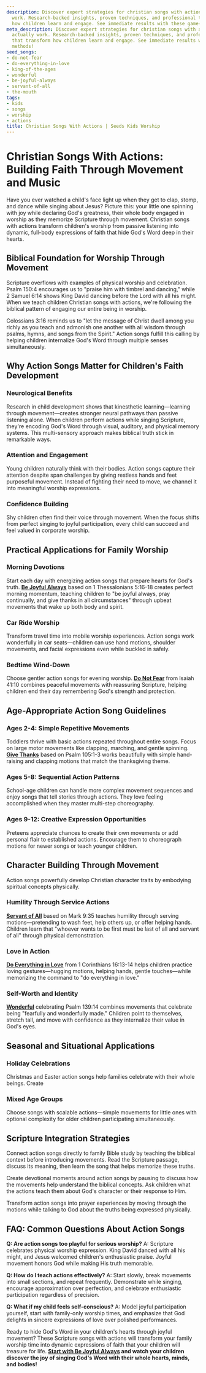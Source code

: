 ```yaml
---
description: Discover expert strategies for christian songs with actions that actually
  work. Research-backed insights, proven techniques, and professional tips that transform
  how children learn and engage. See immediate results with these game-changing methods!
meta_description: Discover expert strategies for christian songs with actions that
  actually work. Research-backed insights, proven techniques, and professional tips
  that transform how children learn and engage. See immediate results with these game-changing
  methods!
seed_songs:
- do-not-fear
- do-everything-in-love
- king-of-the-ages
- wonderful
- be-joyful-always
- servant-of-all
- the-mouth
tags:
- kids
- songs
- worship
- actions
title: Christian Songs With Actions | Seeds Kids Worship
---
```

# Christian Songs With Actions: Building Faith Through Movement and Music

Have you ever watched a child's face light up when they get to clap, stomp, and dance while singing about Jesus? Picture this: your little one spinning with joy while declaring God's greatness, their whole body engaged in worship as they memorize Scripture through movement. Christian songs with actions transform children's worship from passive listening into dynamic, full-body expressions of faith that hide God's Word deep in their hearts.

## Biblical Foundation for Worship Through Movement

Scripture overflows with examples of physical worship and celebration. Psalm 150:4 encourages us to "praise him with timbrel and dancing," while 2 Samuel 6:14 shows King David dancing before the Lord with all his might. When we teach children Christian songs with actions, we're following the biblical pattern of engaging our entire being in worship.

Colossians 3:16 reminds us to "let the message of Christ dwell among you richly as you teach and admonish one another with all wisdom through psalms, hymns, and songs from the Spirit." Action songs fulfill this calling by helping children internalize God's Word through multiple senses simultaneously.

## Why Action Songs Matter for Children's Faith Development

### Neurological Benefits
Research in child development shows that kinesthetic learning—learning through movement—creates stronger neural pathways than passive listening alone. When children perform actions while singing Scripture, they're encoding God's Word through visual, auditory, and physical memory systems. This multi-sensory approach makes biblical truth stick in remarkable ways.

### Attention and Engagement
Young children naturally think with their bodies. Action songs capture their attention despite span challenges by giving restless hands and feet purposeful movement. Instead of fighting their need to move, we channel it into meaningful worship expressions.

### Confidence Building
Shy children often find their voice through movement. When the focus shifts from perfect singing to joyful participation, every child can succeed and feel valued in corporate worship.

## Practical Applications for Family Worship

### Morning Devotions
Start each day with energizing action songs that prepare hearts for God's truth. [**Be Joyful Always**](https://seedskidsworship.com/product/joyful-always-1-thessalonians-516-18/) based on 1 Thessalonians 5:16-18 creates perfect morning momentum, teaching children to "be joyful always, pray continually, and give thanks in all circumstances" through upbeat movements that wake up both body and spirit.

### Car Ride Worship
Transform travel time into mobile worship experiences. Action songs work wonderfully in car seats—children can use hand motions, shoulder movements, and facial expressions even while buckled in safely.

### Bedtime Wind-Down
Choose gentler action songs for evening worship. [**Do Not Fear**](https://seedskidsworship.com/product/do-not-fear-isaiah-4110-2/) from Isaiah 41:10 combines peaceful movements with reassuring Scripture, helping children end their day remembering God's strength and protection.

## Age-Appropriate Action Song Guidelines

### Ages 2-4: Simple Repetitive Movements
Toddlers thrive with basic actions repeated throughout entire songs. Focus on large motor movements like clapping, marching, and gentle spinning. [**Give Thanks**](https://seedskidsworship.com/product/give-thanks-psalm-1051-3-2/) based on Psalm 105:1-3 works beautifully with simple hand-raising and clapping motions that match the thanksgiving theme.

### Ages 5-8: Sequential Action Patterns
School-age children can handle more complex movement sequences and enjoy songs that tell stories through actions. They love feeling accomplished when they master multi-step choreography.

### Ages 9-12: Creative Expression Opportunities
Preteens appreciate chances to create their own movements or add personal flair to established actions. Encourage them to choreograph motions for newer songs or teach younger children.

## Character Building Through Movement

Action songs powerfully develop Christian character traits by embodying spiritual concepts physically.

### Humility Through Service Actions
[**Servant of All**](https://seedskidsworship.com/product/servant-of-all-mark-935/) based on Mark 9:35 teaches humility through serving motions—pretending to wash feet, help others up, or offer helping hands. Children learn that "whoever wants to be first must be last of all and servant of all" through physical demonstration.

### Love in Action
[**Do Everything in Love**](https://seedskidsworship.com/product/do-everything-in-love-1-corinthians-1613-14-2/) from 1 Corinthians 16:13-14 helps children practice loving gestures—hugging motions, helping hands, gentle touches—while memorizing the command to "do everything in love."

### Self-Worth and Identity
[**Wonderful**](https://seedskidsworship.com/product/wonderful-psalm-13914/) celebrating Psalm 139:14 combines movements that celebrate being "fearfully and wonderfully made." Children point to themselves, stretch tall, and move with confidence as they internalize their value in God's eyes.

## Seasonal and Situational Applications

### Holiday Celebrations
Christmas and Easter action songs help families celebrate with their whole beings. Create

### Mixed Age Groups
Choose songs with scalable actions—simple movements for little ones with optional complexity for older children participating simultaneously.

## Scripture Integration Strategies

Connect action songs directly to family Bible study by teaching the biblical context before introducing movements. Read the Scripture passage, discuss its meaning, then learn the song that helps memorize these truths.

Create devotional moments around action songs by pausing to discuss how the movements help understand the biblical concepts. Ask children what the actions teach them about God's character or their response to Him.

Transform action songs into prayer experiences by moving through the motions while talking to God about the truths being expressed physically.

## FAQ: Common Questions About Action Songs

**Q: Are action songs too playful for serious worship?**
A: Scripture celebrates physical worship expression. King David danced with all his might, and Jesus welcomed children's enthusiastic praise. Joyful movement honors God while making His truth memorable.

**Q: How do I teach actions effectively?**
A: Start slowly, break movements into small sections, and repeat frequently. Demonstrate while singing, encourage approximation over perfection, and celebrate enthusiastic participation regardless of precision.

**Q: What if my child feels self-conscious?**
A: Model joyful participation yourself, start with family-only worship times, and emphasize that God delights in sincere expressions of love over polished performances.

Ready to hide God's Word in your children's hearts through joyful movement? These Scripture songs with actions will transform your family worship time into dynamic expressions of faith that your children will treasure for life. **[Start with Be Joyful Always](https://seedskidsworship.com/product/joyful-always-1-thessalonians-516-18/) and watch your children discover the joy of singing God's Word with their whole hearts, minds, and bodies!**

<script type="application/ld+json">
{
  "@context": "https://schema.org",
  "@type": "Article",
  "headline": "Christian Songs With Actions",
  "author": {
    "@type": "Organization",
    "name": "Seeds Kids Worship"
  },
  "publisher": {
    "@type": "Organization",
    "name": "Seeds Kids Worship",
    "logo": {
      "@type": "ImageObject",
      "url": "https://seedskidsworship.com/logo.png"
    }
  },
  "datePublished": "2025-09-04T10:43:25.008398",
  "dateModified": "2025-09-04T10:43:25.008410",
  "description": "Discover expert strategies for christian songs with actions that actually work. Research-backed insights, proven techniques, and professional tips that transform",
  "mainEntityOfPage": {
    "@type": "WebPage",
    "@id": "https://seedskidsworship.com/activities/christian-songs-with-actions/"
  }
}
</script>

<script type="application/ld+json">
{
  "@context": "https://schema.org",
  "@type": "Product",
  "name": "Do Not Fear",
  "description": "An encouraging Scripture song from Isaiah 41:10 reminding children not to fear because God strengthens and helps them. Perfect for building courage and trust in God's protection.",
  "url": "https://seedskidsworship.com/product/do-not-fear-isaiah-4110-2/",
  "brand": {
    "@type": "Brand",
    "name": "Seeds Kids Worship"
  },
  "category": "Children's Christian Music",
  "album": "Seeds of Courage"
}
</script>

<script type="application/ld+json">
{
  "@context": "https://schema.org",
  "@type": "Product",
  "name": "Do Everything in Love",
  "description": "A contemporary worship song teaching children to do everything in love based on 1 Corinthians 16:13-14. Emphasizes living with love as the foundation for all actions and relationships.",
  "url": "https://seedskidsworship.com/product/do-everything-in-love-1-corinthians-1613-14-2/",
  "brand": {
    "@type": "Brand",
    "name": "Seeds Kids Worship"
  },
  "category": "Children's Christian Music",
  "album": "Seeds of Courage"
}
</script>

<script type="application/ld+json">
{
  "@context": "https://schema.org",
  "@type": "Product",
  "name": "King of the Ages",
  "description": "A majestic worship song declaring God as the eternal King",
  "url": "https://seedskidsworship.com/product/king-of-the-ages-1-timothy-117/",
  "brand": {
    "@type": "Brand",
    "name": "Seeds Kids Worship"
  },
  "category": "Children's Christian Music",
  "album": "Sing God's Word"
}
</script>

<script type="application/
